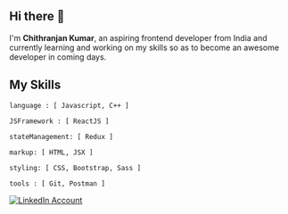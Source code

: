 
<h2>Hi there 👋</h2>
<p>I'm <b>Chithranjan Kumar</b>, an aspiring frontend developer from India and currently learning and working on my skills so as to become an awesome developer in coming days.</p>

<h2>My Skills</h2>

```
language : [ Javascript, C++ ]

JSFramework : [ ReactJS ]

stateManagement: [ Redux ]

markup: [ HTML, JSX ]

styling: [ CSS, Bootstrap, Sass ]

tools : [ Git, Postman ]
```

[![LinkedIn Account](https://img.shields.io/badge/LinkedIn-0A66C2.svg?style=for-the-badge&logo=LinkedIn&logoColor=white)](https://www.linkedin.com/in/chithranjan-kumar-039667259/)

